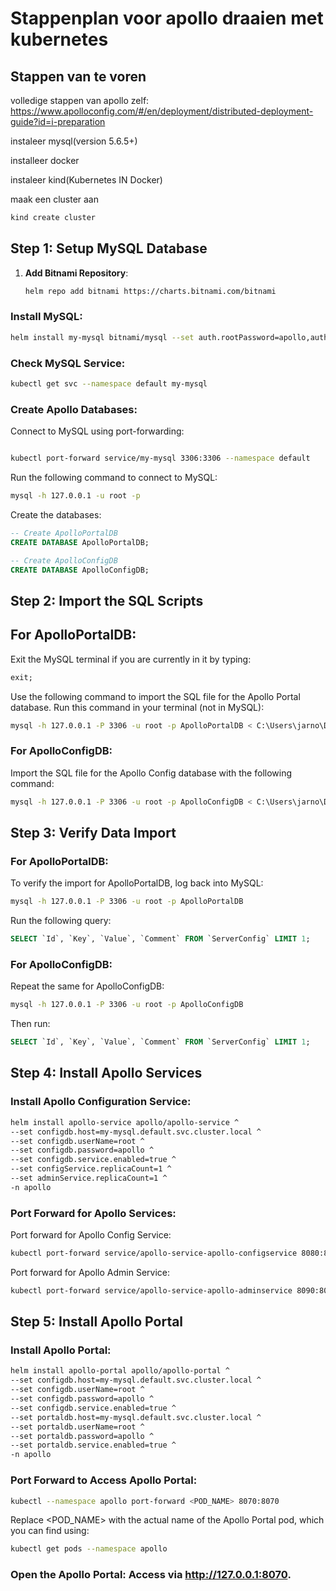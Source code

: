# Stappenplan voor apollo draaien met kubernetes

## Stappen van te voren

volledige stappen van apollo zelf: <https://www.apolloconfig.com/#/en/deployment/distributed-deployment-guide?id=i-preparation>

instaleer mysql(version 5.6.5+)

installeer docker

instaleer kind(Kubernetes IN Docker)

maak een cluster aan

```bash
kind create cluster
```

## Step 1: Setup MySQL Database

1. **Add Bitnami Repository**:

   ```bash
   helm repo add bitnami https://charts.bitnami.com/bitnami
   ```

### Install MySQL:

```bash
helm install my-mysql bitnami/mysql --set auth.rootPassword=apollo,auth.database=ApolloConfigDB
```

### Check MySQL Service:

```bash
kubectl get svc --namespace default my-mysql
```

### Create Apollo Databases:

Connect to MySQL using port-forwarding:

```bash

kubectl port-forward service/my-mysql 3306:3306 --namespace default
```

Run the following command to connect to MySQL:

```bash
mysql -h 127.0.0.1 -u root -p
```

Create the databases:

```sql
-- Create ApolloPortalDB
CREATE DATABASE ApolloPortalDB;

-- Create ApolloConfigDB
CREATE DATABASE ApolloConfigDB;
```

## Step 2: Import the SQL Scripts

## For ApolloPortalDB:

Exit the MySQL terminal if you are currently in it by typing:

```sql
exit;
```

Use the following command to import the SQL file for the Apollo Portal database. Run this command in your terminal (not in MySQL):

```bash
mysql -h 127.0.0.1 -P 3306 -u root -p ApolloPortalDB < C:\Users\jarno\Downloads\apolloportaldb.sql
```

### For ApolloConfigDB:

Import the SQL file for the Apollo Config database with the following command:

```bash
mysql -h 127.0.0.1 -P 3306 -u root -p ApolloConfigDB < C:\Users\jarno\Downloads\apolloconfigdb.sql
```

## Step 3: Verify Data Import

### For ApolloPortalDB:
To verify the import for ApolloPortalDB, log back into MySQL:

```bash
mysql -h 127.0.0.1 -P 3306 -u root -p ApolloPortalDB
```

Run the following query:

```sql
SELECT `Id`, `Key`, `Value`, `Comment` FROM `ServerConfig` LIMIT 1;
```

### For ApolloConfigDB:

Repeat the same for ApolloConfigDB:

```bash
mysql -h 127.0.0.1 -P 3306 -u root -p ApolloConfigDB
```

Then run:

```sql
SELECT `Id`, `Key`, `Value`, `Comment` FROM `ServerConfig` LIMIT 1;
```

## Step 4: Install Apollo Services

### Install Apollo Configuration Service:

```bash
helm install apollo-service apollo/apollo-service ^
--set configdb.host=my-mysql.default.svc.cluster.local ^
--set configdb.userName=root ^
--set configdb.password=apollo ^
--set configdb.service.enabled=true ^
--set configService.replicaCount=1 ^
--set adminService.replicaCount=1 ^
-n apollo
```

### Port Forward for Apollo Services:

Port forward for Apollo Config Service:

```bash
kubectl port-forward service/apollo-service-apollo-configservice 8080:8080 --namespace apollo
```

Port forward for Apollo Admin Service:

```bash
kubectl port-forward service/apollo-service-apollo-adminservice 8090:8090 --namespace apollo
```

## Step 5: Install Apollo Portal

### Install Apollo Portal:

```bash
helm install apollo-portal apollo/apollo-portal ^
--set configdb.host=my-mysql.default.svc.cluster.local ^
--set configdb.userName=root ^
--set configdb.password=apollo ^
--set configdb.service.enabled=true ^
--set portaldb.host=my-mysql.default.svc.cluster.local ^
--set portaldb.userName=root ^
--set portaldb.password=apollo ^
--set portaldb.service.enabled=true ^
-n apollo
```

### Port Forward to Access Apollo Portal:

```bash
kubectl --namespace apollo port-forward <POD_NAME> 8070:8070
```

Replace <POD_NAME> with the actual name of the Apollo Portal pod, which you can find using:

```bash
kubectl get pods --namespace apollo
```

### Open the Apollo Portal: Access via <http://127.0.0.1:8070>.
